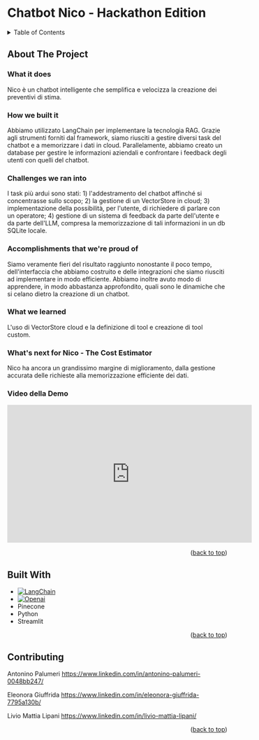 <a name="readme-top"></a>
# Chatbot Nico - Hackathon Edition

<details>
    <summary>Table of Contents</summary>
    <li><a href="#about-the-project">About the project</a></li>
    <li><a href="#Built-With">Built With</a></li>
    <li><a href="#Contributing">Contributing</a></li>
  </ol>
</details>

## About The Project
### What it does
Nico è un chatbot intelligente che semplifica e velocizza la creazione dei preventivi di stima.

### How we built it
Abbiamo utilizzato LangChain per implementare la tecnologia RAG. Grazie agli strumenti forniti dal framework, siamo riusciti a gestire diversi task del chatbot e a memorizzare i dati in cloud. Parallelamente, abbiamo creato un database per gestire le informazioni aziendali e confrontare i feedback degli utenti con quelli del chatbot.

### Challenges we ran into
I task più ardui sono stati: 1) l'addestramento del chatbot affinché si concentrasse sullo scopo; 2) la gestione di un VectorStore in cloud; 3) implementazione della possibilità, per l'utente, di richiedere di parlare con un operatore; 4) gestione di un sistema di feedback da parte dell'utente e da parte dell'LLM, compresa la memorizzazione di tali informazioni in un db SQLite locale.

### Accomplishments that we're proud of
Siamo veramente fieri del risultato raggiunto nonostante il poco tempo, dell'interfaccia che abbiamo costruito e delle integrazioni che siamo riusciti ad implementare in modo efficiente. Abbiamo inoltre avuto modo di apprendere, in modo abbastanza approfondito, quali sono le dinamiche che si celano dietro la creazione di un chatbot.

### What we learned
L'uso di VectorStore cloud e la definizione di tool e creazione di tool custom.

### What's next for Nico - The Cost Estimator
Nico ha ancora un grandissimo margine di miglioramento, dalla gestione accurata delle richieste alla memorizzazione efficiente dei dati.

### Video della Demo
<iframe width="560" height="315" src="https://youtube.com/embed/wWmqEI3nUBM?si=PMCE5uODdClmbbqt" frameborder="0" allow="accelerometer; autoplay; clipboard-write; encrypted-media;
gyroscope; picture-in-picture" allowfullscreen></iframe>




<p align="right">(<a href="#readme-top">back to top</a>)</p>


## Built With

* [![LangChain][LangChain.com]][LangChain-url]
* [![Openai][openai.com]][Openai-url]
* Pinecone
* Python
* Streamlit

<p align="right">(<a href="#readme-top">back to top</a>)</p>








## Contributing

Antonino Palumeri
https://www.linkedin.com/in/antonino-palumeri-0048bb247/

Eleonora Giuffrida
https://www.linkedin.com/in/eleonora-giuffrida-7795a130b/

Livio Mattia Lipani
https://www.linkedin.com/in/livio-mattia-lipani/

<p align="right">(<a href="#readme-top">back to top</a>)</p>

[LangChain.com]: https://img.shields.io/badge/%F0%9F%A6%9C%EF%B8%8F%F0%9F%94%97LangChain-LangChain
[LangChain-url]: https://www.langchain.com
[Openai.com]: https://img.shields.io/badge/chatGPT-74aa9c?logo=openai&logoColor=white
[Openai-url]: https://openai.com/


